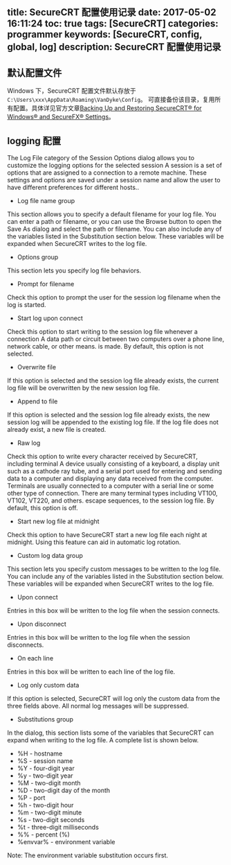 title: SecureCRT 配置使用记录
date: 2017-05-02 16:11:24
toc: true
tags: [SecureCRT]
categories: programmer
keywords: [SecureCRT, config, global, log]
description: SecureCRT 配置使用记录
---

## 默认配置文件

Windows 下，SecureCRT 配置文件默认存放于 `C:\Users\xxx\AppData\Roaming\VanDyke\Config`。
可直接备份该目录，复用所有配置。具体详见官方文章[Backing Up and Restoring SecureCRT® for Windows® and SecureFX® Settings](https://www.vandyke.com/support/tips/backupsessions.html)。

## logging 配置

The Log File category of the Session Options dialog allows you to customize the logging options for the selected session A session is a set of options that are assigned to a connection to a remote machine. These settings and options are saved under a session name and allow the user to have different preferences for different hosts..

* Log file name group

This section allows you to specify a default filename for your log file. You can enter a path or filename, or you can use the Browse button to open the Save As dialog and select the path or filename. You can also include any of the variables listed in the Substitution section below. These variables will be expanded when SecureCRT writes to the log file.

* Options group

This section lets you specify log file behaviors.

* Prompt for filename

Check this option to prompt the user for the session log filename when the log is started.

* Start log upon connect

Check this option to start writing to the session log file whenever a connection A data path or circuit between two computers over a phone line, network cable, or other means. is made. By default, this option is not selected.

* Overwrite file

If this option is selected and the session log file already exists, the current log file will be overwritten by the new session log file.

* Append to file

If this option is selected and the session log file already exists, the new session log will be appended to the existing log file. If the log file does not already exist, a new file is created.

* Raw log

Check this option to write every character received by SecureCRT, including terminal A device usually consisting of a keyboard, a display unit such as a cathode ray tube, and a serial port used for entering and sending data to a computer and displaying any data received from the computer. Terminals are usually connected to a computer with a serial line or some other type of connection. There are many terminal types including VT100, VT102, VT220, and others. escape sequences, to the session log file. By default, this option is off.

* Start new log file at midnight

Check this option to have SecureCRT start a new log file each night at midnight. Using this feature can aid in automatic log rotation.

* Custom log data group

This section lets you specify custom messages to be written to the log file. You can include any of the variables listed in the Substitution section below. These variables will be expanded when SecureCRT writes to the log file.

* Upon connect

Entries in this box will be written to the log file when the session connects.

* Upon disconnect

Entries in this box will be written to the log file when the session disconnects.

* On each line

Entries in this box will be written to each line of the log file.

* Log only custom data

If this option is selected, SecureCRT will log only the custom data from the three fields above. All normal log messages will be suppressed.

* Substitutions group

In the dialog, this section lists some of the variables that SecureCRT can expand when writing to the log file. A complete list is shown below.

* %H - hostname
* %S - session name
* %Y - four-digit year
* %y - two-digit year
* %M - two-digit month
* %D - two-digit day of the month
* %P - port
* %h - two-digit hour
* %m - two-digit minute
* %s - two-digit seconds
* %t - three-digit milliseconds
* %% - percent (%)
* %envvar% - environment variable

Note: The environment variable substitution occurs first.
